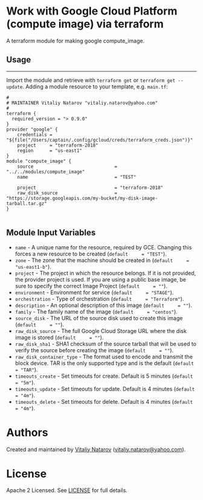 # Work with Google Cloud  Platform (compute image) via terraform

A terraform module for making google compute_image.
 
## Usage
--------

Import the module and retrieve with ```terraform get``` or ```terraform get --update```. Adding a module resource to your template, e.g. `main.tf`:

```
#
# MAINTAINER Vitaliy Natarov "vitaliy.natarov@yahoo.com"
#
terraform {
  required_version = "> 0.9.0"
}
provider "google" {
    credentials = "${file("/Users/captain/.config/gcloud/creds/terraform_creds.json")}"
    project     = "terraform-2018"
    region      = "us-east1"
}   
module "compute_image" {
    source                              = "../../modules/compute_image"
    name                                = "TEST"

    project                             = "terraform-2018"
    raw_disk_source                     = "https://storage.googleapis.com/my-bucket/my-disk-image-tarball.tar.gz"
}


```

Module Input Variables
----------------------
- `name` - A unique name for the resource, required by GCE. Changing this forces a new resource to be created (`default     = "TEST"`).
- `zone` - The zone that the machine should be created in (`default     = "us-east1-b"`).
- `project` - The project in which the resource belongs. If it is not provided, the provider project is used. If you are using a public base image, be sure to specify the correct Image Project (`default     = ""`).
- `environment` -  Environment for service (`default     = "STAGE"`).
- `orchestration` - Type of orchestration  (`default     = "Terraform"`).
- `description` - An optional description of this image (`default     = ""`).
- `family` - The family name of the image (`default     = "centos"`).
- `source_disk` - The URL of the source disk used to create this image (`default     = ""`).
- `raw_disk_source` - The full Google Cloud Storage URL where the disk image is stored (`default     = ""`).
- `raw_disk_sha1` - SHA1 checksum of the source tarball that will be used to verify the source before creating the image (`default     = ""`).
- `raw_disk_container_type` - The format used to encode and transmit the block device. TAR is the only supported type and is the default (`default     = "TAR"`).
- `timeouts_create` - Set timeouts for create. Default is 5 minutes (`default     = "5m"`).
- `timeouts_update` - Set timeouts for update. Default is 4 minutes (`default     = "4m"`).
- `timeouts_delete` - Set timeouts for delete. Default is 4 minutes (`default     = "4m"`).


Authors
=======

Created and maintained by [Vitaliy Natarov](https://github.com/SebastianUA)
(vitaliy.natarov@yahoo.com).

License
=======

Apache 2 Licensed. See [LICENSE](https://github.com/SebastianUA/terraform/blob/master/LICENSE) for full details.
